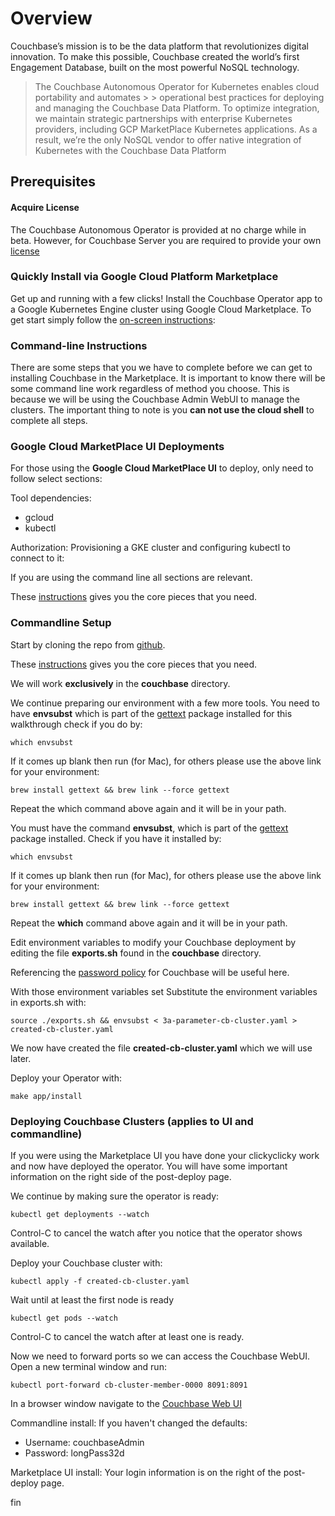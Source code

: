 # Overview

Couchbase’s mission is to be the data platform that revolutionizes digital innovation. To make this possible, Couchbase created the world’s first Engagement Database, built on the most powerful NoSQL technology.

> The Couchbase Autonomous Operator for Kubernetes enables cloud portability and automates > > operational best practices for deploying and managing the Couchbase Data Platform. To optimize integration, we maintain strategic partnerships with enterprise Kubernetes providers, including  GCP MarketPlace Kubernetes applications. As a result, we’re the only NoSQL vendor to offer native integration of Kubernetes with the Couchbase Data Platform



## Prerequisites

#### Acquire License

The Couchbase Autonomous Operator is provided at no charge while in beta.  However, for Couchbase Server you are required to provide your own [license](https://www.couchbase.com/subscriptions-and-support#pricingForm)

### Quickly Install via Google Cloud Platform Marketplace

Get up and running with a few clicks! Install the Couchbase Operator app to a
Google Kubernetes Engine cluster using Google Cloud Marketplace. To get start simply follow the [on-screen instructions](https://console.cloud.google.com/marketplace/details/couchbase-public/couchbase-operator):

### Command-line Instructions

There are some steps that you we have to complete before we can get to installing Couchbase in the Marketplace.  It is important to know there will be some command line work regardless of method you choose.  This is because we will be using the Couchbase Admin WebUI to manage the clusters.  The important thing to note is you **can not use the cloud shell** to complete all steps.

### Google Cloud MarketPlace UI Deployments

For those using the __Google Cloud MarketPlace UI__ to deploy, only need to follow select sections:

Tool dependencies:

- gcloud
- kubectl

Authorization:
Provisioning a GKE cluster and configuring kubectl to connect to it:

If you are using the command line all sections are relevant.

These [instructions](https://github.com/GoogleCloudPlatform/marketplace-k8s-app-tools/) gives you the core pieces that you need.

### Commandline Setup

Start by cloning the repo from [github](https://github.com/couchbase-partners/marketplace-k8s-app-example/).

These [instructions](https://github.com/GoogleCloudPlatform/marketplace-k8s-app-tools/) gives you the core pieces that you need.

We will work **exclusively** in the __couchbase__ directory.

We continue preparing our environment with a few more tools. You need to have __envsubst__  which is part of the [gettext](https://www.gnu.org/software/gettext/) package installed for this walkthrough check if you do by:  

`which envsubst`

If it comes up blank then run (for Mac), for others please use the above link for your environment:

`brew install gettext && brew link --force gettext`

Repeat the which command above again and it will be in your path.

You must have the command __envsubst__, which is part of the [gettext](https://www.gnu.org/software/gettext/) package installed.
Check if you have it installed by:  

```
which envsubst
```

If it comes up blank then run (for Mac), for others please use the above link for your environment:

```
brew install gettext && brew link --force gettext
```

Repeat the __which__ command above again and it will be in your path.

Edit environment variables to modify your Couchbase deployment by editing the file __exports.sh__ found in the __couchbase__ directory.

Referencing the [password policy](https://developer.couchbase.com/documentation/server/current/security/security-passwords.html) for Couchbase
will be useful here.

With those environment variables set 
Substitute the environment variables in exports.sh with:

```
source ./exports.sh && envsubst < 3a-parameter-cb-cluster.yaml > created-cb-cluster.yaml
```

We now have created the file __created-cb-cluster.yaml__ which we will use later.

Deploy your Operator with:

```
make app/install
```

### Deploying Couchbase Clusters (applies to UI and commandline)
If you were using the Marketplace UI you have done your clickyclicky work and now have deployed the operator.  You will have some important information on the right side of the post-deploy page.

We continue by making sure the operator is ready:

`kubectl get deployments --watch`

Control-C to cancel the watch after you notice that the operator shows available.

Deploy your Couchbase cluster with:

`kubectl apply -f created-cb-cluster.yaml`

Wait until at least the first node is ready

`kubectl get pods --watch`

Control-C to cancel the watch after at least one is ready.

Now we need to forward ports so we can access the Couchbase WebUI.  Open a new terminal window and run:

`kubectl port-forward cb-cluster-member-0000 8091:8091`

In a browser window navigate to the [Couchbase Web UI](https://localhost:8091)

Commandline install: If you haven't changed the defaults:

- Username: couchbaseAdmin
- Password: longPass32d

Marketplace UI install: Your login information is on the right of the post-deploy page.

fin

